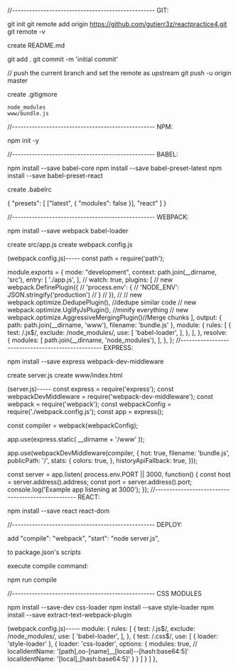 
//--------------------------------------------------
GIT:

git init
git remote add origin https://github.com/gutierr3z/reactpractice4.git
git remote -v

create README.md

git add .
git commit -m 'initial commit'

// push the current branch and set the remote as upstream
git push -u origin master

create .gitigmore

    node_modules
    www/bundle.js

//--------------------------------------------------
NPM:

npm init -y

//--------------------------------------------------
BABEL:

npm install --save babel-core
npm install --save babel-preset-latest
npm install --save babel-preset-react

create .babelrc

{
    "presets": [
        ["latest", { "modules": false }],
        "react"
    ]
}

//--------------------------------------------------
WEBPACK:

npm install --save webpack babel-loader

create src/app.js
create webpack.config.js



(webpack.config.js)-----
const path = require('path');

module.exports = {
 mode: "development",
 context: path.join(__dirname, 'src'),
 entry: [
   './app.js',
 ],
 //  watch: true,
 plugins: [
  // new webpack.DefinePlugin({
  //   'process.env': {
  //     'NODE_ENV': JSON.stringify('production')
  //   }
  // }),
  // // new webpack.optimize.DedupePlugin(), //dedupe similar code 
  // new webpack.optimize.UglifyJsPlugin(), //minify everything
  // new webpack.optimize.AggressiveMergingPlugin()//Merge chunks
 ],
 output: {
   path: path.join(__dirname, 'www'),
   filename: 'bundle.js'
 },
 module: {
   rules: [
     {
       test: /\.js$/,
       exclude: /node_modules/,
       use: [
         'babel-loader',
       ],
     },
   ],
 },
 resolve: {
   modules: [
     path.join(__dirname, 'node_modules'),
   ],
 },
};
//--------------------------------------------------
EXPRESS:

npm install --save express webpack-dev-middleware

create server.js
create www/index.html

(server.js)-----
const express = require('express');
const webpackDevMiddleware = require('webpack-dev-middleware');
const webpack = require('webpack');
const webpackConfig = require('./webpack.config.js');
const app = express();
 
const compiler = webpack(webpackConfig);

app.use(express.static( __dirname + '/www' ));
 
app.use(webpackDevMiddleware(compiler, {
  hot: true,
  filename: 'bundle.js',
  publicPath: '/',
  stats: {
    colors: true,
  },
  historyApiFallback: true,
}));

const server = app.listen( process.env.PORT || 3000, function() {
  const host = server.address().address;
  const port = server.address().port;
  console.log('Example app listening at 3000');
});
//--------------------------------------------------
REACT:

npm install --save react react-dom

//--------------------------------------------------
DEPLOY:

add 
    "compile": "webpack", 
    "start": "node server.js",

to package.json's scripts

execute compile command:

npm run compile

//--------------------------------------------------
CSS MODULES

npm install --save-dev css-loader
npm install --save style-loader
npm install --save extract-text-webpack-plugin

(webpack.config.js)-----
module: {
   rules: [
     {
       test: /\.js$/,
       exclude: /node_modules/,
       use: [
         'babel-loader',
       ],
     },
     {
       test: /\.css$/,
       use: [
         {
           loader: 'style-loader'
         },
         {
          loader: 'css-loader',
          options: {
            modules: true,
            // localIdentName: '[path],oo-[name]__[local]--[hash:base64:5]'
            localIdentName: '[local]_[hash:base64:5]'
          }
        }
       ]
     }
   ]
 },